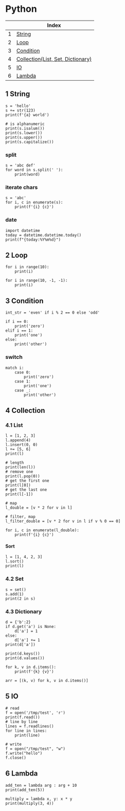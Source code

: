 # Python

| |Index|
|---|---|
|1|[String](#string)|
|2|[Loop](#loop)|
|3|[Condition](#condition)|
|4|[Collection(List, Set, Dictionary)](#collection)|
|5|[IO](#io)|
|6|[Lambda](#lambda)|

## 1 <a id='string'></a>String
```
s = 'hello'
s += str(123)
print(f'{a} world')

# is alphanumeric
print(s.isalum())
print(s.lower())
print(s.upper())
print(s.capitalize())
```

### split
```
s = 'abc def'
for word in s.split(' '):
    print(word)
```

### iterate chars
```
s = 'abc'
for i, c in enumerate(s):
    print(f'{i} {c}')
```

### date
```
import datetime
today = datetime.datetime.today()
print(f"{today:%Y%m%d}")
```

## 2 <a id='loop'></a>Loop
```
for i in range(10):
    print(i)

for i in range(10, -1, -1):
    print(i)
```

## 3 <a id='condition'></a>Condition
```
int_str = 'even' if i % 2 == 0 else 'odd'

if i == 0:
    print('zero')
elif i == 1:
    print('one')
else:
    print('other')
```

### switch
```
match i:
    case 0:
        print('zero')
    case 1:
        print('one')
    case _:
        print('other')
```

## 4 <a id='collection'></a>Collection

### 4.1 List
```
l = [1, 2, 3]
l.append(4)
l.insert(0, 0)
l += [5, 6]
print(l)

# length
print(len(l))
# remove one
print(l.pop(0))
# get the first one
print(l[0])
# get the last one
print(l[-1])

# map
l_double = [v * 2 for v in l]

# filter, map
l_filter_double = [v * 2 for v in l if v % 0 == 0]

for i, c in enumerate(l_double):
    print(f'{i} {c}')
```

#### Sort
```
l = [1, 4, 2, 3]
l.sort()
print(l)
```

### 4.2 Set
```
s = set()
s.add(1)
print(2 in s)
```

### 4.3 Dictionary
```
d = {'b':2}
if d.get('a') is None:
    d['a'] = 1
else:
    d['a'] += 1
print(d['a'])

print(d.keys())
print(d.values())

for k, v in d.items():
    print(f'{k} {v}')

arr = [(k, v) for k, v in d.items()]
```

## 5 <a id='io'></a>IO
```
# read
f = open('/tmp/test', 'r')
print(f.read())
# line by line
lines = f.readlines()
for line in lines:
    print(line)

# write
f = open("/tmp/test", "w")
f.write("hello")
f.close()
```

## 6 <a id='lambda'></a>Lambda
```
add_ten = lambda arg : arg + 10
print(add_ten(5))

multiply = lambda x, y: x * y
print(multiply(3, 4))
```

